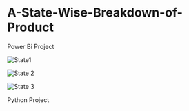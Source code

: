 # A-State-Wise-Breakdown-of-Product


Power Bi Project

![State1](https://github.com/user-attachments/assets/e358ec5c-4dda-4b76-8f0d-7066e50a158d)

![State 2](https://github.com/user-attachments/assets/52d61e2b-cd9d-4214-8663-39248530b415)

![State 3](https://github.com/user-attachments/assets/e86ae9e8-3b3a-40c5-817a-e9b13de8f931)


Python Project
